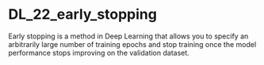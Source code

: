 # DL_22_early_stopping
Early stopping is a method in Deep Learning that allows you to specify an arbitrarily large number of training epochs and stop training once the model performance stops improving on the validation dataset.
